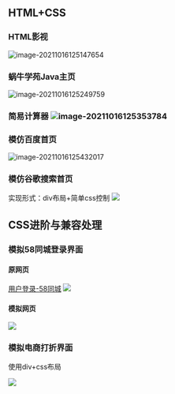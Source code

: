 ## <span id = "21S1W1">  HTML+CSS

### HTML影视

![image-20211016125147654](http://picbed.tgz666.top/20211016125147.png?roundPic/radius/25%7CimageView2/2/w/1000/h/1618)

### 蜗牛学苑Java主页

![image-20211016125249759](http://picbed.tgz666.top/20211016125249.png?roundPic/radius/25%7CimageView2/2/w/1000/h/1618)

### 简易计算器 ![image-20211016125353784](http://picbed.tgz666.top/20211016125353.png?roundPic/radius/25%7CimageView2/2/w/1000/h/1618)

### 模仿百度首页

![image-20211016125432017](http://picbed.tgz666.top/20211016125432.png?roundPic/radius/25%7CimageView2/2/w/1000/h/1618)

### 模仿谷歌搜索首页
实现形式：div布局+简单css控制
![](http://picbed.tgz666.top/20211016151401.png?roundPic/radius/25%7CimageView2/2/w/1000/h/1618)


## <span id = "21S1W2">  CSS进阶与兼容处理
### 模拟58同城登录界面
#### 原网页
[用户登录-58同城](https://passport.58.com/login/ )
![](http://picbed.tgz666.top/20211018192111.png?roundPic/radius/25%7CimageView2/2/w/1000/h/1618)

#### 模拟网页
![](http://picbed.tgz666.top/20211018192103.png?roundPic/radius/25%7CimageView2/2/w/1000/h/1618)



### 模拟电商打折界面
使用div+css布局

![](http://picbed.tgz666.top/20211019173756.png?roundPic/radius/25%7CimageView2/2/w/1000/h/1618)

































